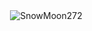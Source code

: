 <p align="center">&nbsp;<img align="center" src="https://github-readme-stats.vercel.app/api?username=SnowMoon272&count_private=true&show_icons=true&theme=dark&locale=en" alt="SnowMoon272" /></p>

